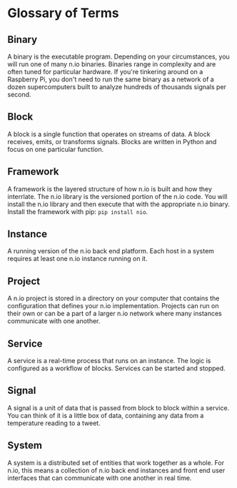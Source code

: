 # Glossary of Terms

## Binary
A binary is the executable program. Depending on your circumstances, you will run one of many n.io binaries. Binaries range in complexity and are often tuned for particular hardware. If you're tinkering around on a Raspberry Pi, you don't need to run the same binary as a network of a dozen supercomputers built to analyze hundreds of thousands signals per second.

## Block
A block is a single function that operates on streams of data. A block receives, emits, or transforms signals. Blocks are written in Python and focus on one particular function.

## Framework
A framework is the layered structure of how n.io is built and how they interrlate. The n.io library is the versioned portion of the n.io code. You will install the n.io library and then execute that with the appropriate n.io binary. Install the framework with pip: `pip install nio`.

## Instance
A running version of the n.io back end platform. Each host in a system requires at least one n.io instance running on it.

## Project
A n.io project is stored in a directory on your computer that contains the configuration that defines your n.io implementation. Projects can run on their own or can be a part of a larger n.io network where many instances communicate with one another.

## Service
A service is a real-time process that runs on an instance. The logic is configured as a workflow of blocks. Services can be started and stopped.

## Signal
A signal is a unit of data that is passed from block to block within a service. You can think of it is a little box of data, containing any data from a temperature reading to a tweet.

## System
A system is a distributed set of entities that work together as a whole. For n.io, this means a collection of n.io back end instances and front end user interfaces that can communicate with one another in real time.
